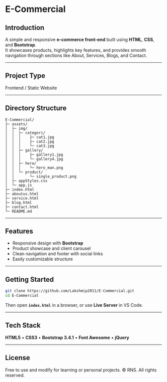 # E-Commercial

## Introduction
A simple and responsive **e-commerce front-end** built using **HTML**, **CSS**, and **Bootstrap**.  
It showcases products, highlights key features, and provides smooth navigation through sections like About, Services, Blogs, and Contact.

---

## Project Type
Frontend / Static Website

---

## Directory Structure
```
E-Commercial/
├─ assets/
│  ├─ img/
│  │  ├─ categori/
│  │  │    ├─ cat1.jpg
│  │  │    ├─ cat2.jpg
│  │  │    └─ cat3.jpg
│  │  ├─ gallery/
│  │  │    ├─ gallery1.jpg
│  │  │    └─ gallery4.jpg
│  │  ├─ hero/
│  │  │    └─ hero_man.png
│  │  └─ product/
│  │       └─ single_product.png
│  ├─ appStyles.css
│  └─ app.js
├─ index.html
├─ aboutus.html
├─ service.html
├─ blog.html
├─ contact.html
└─ README.md
````

---

## Features
- Responsive design with **Bootstrap**
- Product showcase and client carousel
- Clean navigation and footer with social links
- Easily customizable structure

---

## Getting Started
```bash
git clone https://github.com/Lakshmip2011/E-Commercial.git
cd E-Commercial
````

Then open **`index.html`** in a browser, or use **Live Server** in VS Code.

---

## Tech Stack

**HTML5** • **CSS3** • **Bootstrap 3.4.1** • **Font Awesome** • **jQuery**

---

## License

Free to use and modify for learning or personal projects.
© RNS. All rights reserved.


